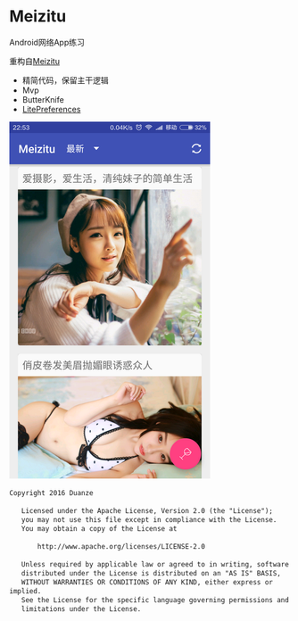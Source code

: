 # Meizitu
Android网络App练习

重构自[Meizitu](https://github.com/sangmingming/Meizitu)
- 精简代码，保留主干逻辑
- Mvp
- ButterKnife
- [LitePreferences](https://github.com/duanze/LitePreferences)

![](https://github.com/duanze/Meizitu/blob/master/Screenshot_2016-01-27-22-53-40_com.duanze.meizitu.png)

```
Copyright 2016 Duanze

   Licensed under the Apache License, Version 2.0 (the "License");
   you may not use this file except in compliance with the License.
   You may obtain a copy of the License at

       http://www.apache.org/licenses/LICENSE-2.0

   Unless required by applicable law or agreed to in writing, software
   distributed under the License is distributed on an "AS IS" BASIS,
   WITHOUT WARRANTIES OR CONDITIONS OF ANY KIND, either express or implied.
   See the License for the specific language governing permissions and
   limitations under the License.
```
